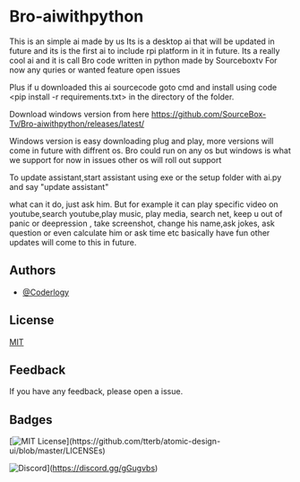 # Bro-aiwithpython
This is an simple ai made by us
Its is a desktop ai that will be updated in future and its is the first ai to include rpi platform in it in future. 
Its a really cool ai and it is call Bro code written in python made by Sourceboxtv
For now any  quries or wanted feature open issues


Plus if u downloaded this ai sourcecode goto cmd and install using code <pip install -r requirements.txt> in the directory of the folder.

 
Download windows version from here https://github.com/SourceBox-Tv/Bro-aiwithpython/releases/latest/
 
Windows version is easy downloading plug and play, more versions will come in future with diffrent os.
Bro could run on any os but windows is what we support for now in issues other os will roll out support

 
 To update assistant,start assistant using exe or the setup folder with ai.py and say "update assistant"

 what can it do, just ask him. But for example it can play specific video on youtube,search youtube,play music, play media, search net, keep u out of panic or deepression , take screenshot, change his name,ask jokes, ask question or even calculate him or ask time etc basically have fun other updates will come to this in future.

## Authors

- [@Coderlogy](https://github.com/CoderLogy)

  
## License

[MIT](https://github.com/SourceBox-Tv/Bro-aiwithpython/blob/master/LICENSE)

  
## Feedback

If you have any feedback, please open a issue.

  
## Badges

[![MIT License](https://img.shields.io/apm/l/atomic-design-ui.svg?)](https://github.com/tterb/atomic-design-ui/blob/master/LICENSEs)

![Discord](https://img.shields.io/discord/757875229656875080?style=flat-square)](https://discord.gg/gGugvbs)
